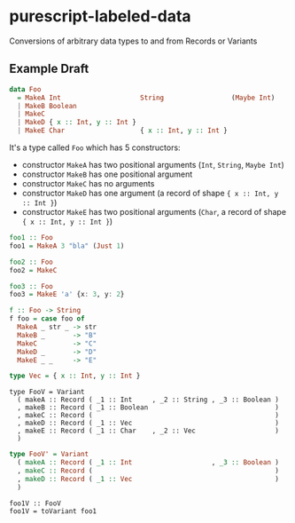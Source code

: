 # purescript-labeled-data

Conversions of arbitrary data types to and from Records or Variants


## Example Draft

```hs
data Foo
  = MakeA Int                    String                 (Maybe Int)
  | MakeB Boolean
  | MakeC
  | MakeD { x :: Int, y :: Int }
  | MakeE Char                   { x :: Int, y :: Int }
```

It's a type called `Foo` which has 5 constructors:
  - constructor `MakeA` has two positional arguments (`Int`, `String`, `Maybe Int`)
  - constructor `MakeB` has one positional argument
  - constructor `MakeC` has no arguments
  - constructor `MakeD` has one argument (a record of shape `{ x :: Int, y :: Int }`)
  - constructor `MakeE` has two positional arguments (`Char`, a record of shape `{ x :: Int, y :: Int }`)

```hs
foo1 :: Foo
foo1 = MakeA 3 "bla" (Just 1)

foo2 :: Foo
foo2 = MakeC

foo3 :: Foo
foo3 = MakeE 'a' {x: 3, y: 2}
```

```hs
f :: Foo -> String
f foo = case foo of
  MakeA _ str _ -> str
  MakeB _       -> "B"
  MakeC         -> "C"
  MakeD _       -> "D"
  MakeE _ _     -> "E" 
```

```hs
type Vec = { x :: Int, y :: Int }
```
```
type FooV = Variant
  ( makeA :: Record ( _1 :: Int     , _2 :: String , _3 :: Boolean )
  , makeB :: Record ( _1 :: Boolean                                )
  , makeC :: Record (                                              )
  , makeD :: Record ( _1 :: Vec                                    )
  , makeE :: Record ( _1 :: Char    , _2 :: Vec                    )
  )
```

```hs
type FooV' = Variant
  ( makeA :: Record ( _1 :: Int                    , _3 :: Boolean )
  , makeC :: Record (                                              )
  , makeD :: Record ( _1 :: Vec                                    )
  )
```

```
foo1V :: FooV
foo1V = toVariant foo1
```